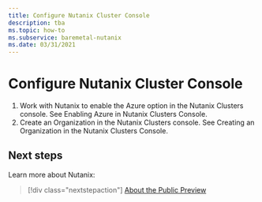 ```yaml
---
title: Configure Nutanix Cluster Console
description: tba
ms.topic: how-to
ms.subservice: baremetal-nutanix
ms.date: 03/31/2021
---
```


# Configure Nutanix Cluster Console

1. Work with Nutanix to enable the Azure option in the Nutanix Clusters console. See Enabling Azure in Nutanix Clusters Console. 
2. Create an Organization in the Nutanix Clusters console. See Creating an Organization in the Nutanix Clusters Console. 

 
## Next steps

Learn more about Nutanix:

> [!div class="nextstepaction"]
> [About the Public Preview](about-the-public-preview.md)
